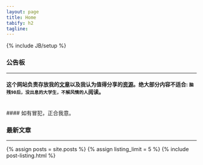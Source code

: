 ```yaml
---
layout: page
title: Home
tabify: h2
tagline: 
---
```

{% include JB/setup %}


### 公告板
---
#### 这个网站负责存放我的[文章](archive.html)以及我认为值得分享的[资源](pages/wiki.html)。绝大部分内容不适合: `脑残90后，没出息的大学生，不解风情的人`阅读。

<br />
#### 如有冒犯，正合我意。



<br />

### 最新文章
---
<!--- ALTERNATIVE TO SHOW POSTS
{% for post in site.posts %}
    <li><span>{{ post.date | date_to_string }}</span>  : <a href="{{ BASE_PATH }}{{ post.url }}">{{ post.title }}</a></li>
  {% endfor %}
-->

{% assign posts = site.posts %}
{% assign listing_limit = 5 %}
{% include post-listing.html %}


